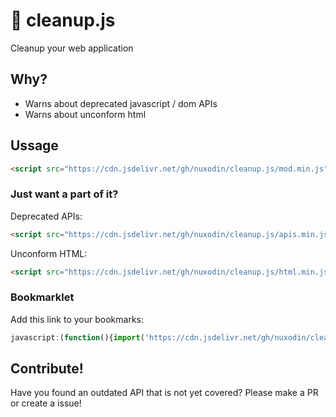 # 🚮 cleanup.js
Cleanup your web application

## Why?

- Warns about deprecated javascript / dom APIs
- Warns about unconform html

## Ussage

```html
<script src="https://cdn.jsdelivr.net/gh/nuxodin/cleanup.js/mod.min.js"></script>
```

### Just want a part of it?


Deprecated APIs:
```html
<script src="https://cdn.jsdelivr.net/gh/nuxodin/cleanup.js/apis.min.js"></script>
```

Unconform HTML:
```html
<script src="https://cdn.jsdelivr.net/gh/nuxodin/cleanup.js/html.min.js"></script>
```

### Bookmarklet
Add this link to your bookmarks:
```js
javascript:(function(){import('https://cdn.jsdelivr.net/gh/nuxodin/cleanup.js/mod.min.js');})();
```

## Contribute!
Have you found an outdated API that is not yet covered?
Please make a PR or create a issue!
